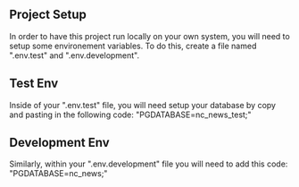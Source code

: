 ## Project Setup
In order to have this project run locally on your own system, you will need to setup some environement variables.
To do this, create a file named ".env.test" and ".env.development".

## Test Env
Inside of your ".env.test" file, you will need setup your database by copy and pasting in the following code: 
"PGDATABASE=nc_news_test;"

## Development Env
Similarly, within your ".env.development" file you will need to add this code: "PGDATABASE=nc_news;"
